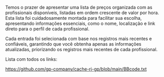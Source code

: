 Temos o prazer de apresentar uma lista de preços organizada com as profissionais disponíveis, listadas em ordem crescente de valor por hora. Esta lista foi cuidadosamente montada para facilitar sua escolha, apresentando informações essenciais, como o nome, localização e link direto para o perfil de cada profissional.

Cada entrada foi selecionada com base nos registros mais recentes e confiáveis, garantindo que você obtenha apenas as informações atualizadas, priorizando os registros mais recentes de cada profissional.

Lista com todos os links:

https://github.com/gp-company/cache-rj-gp/blob/main/BBcode.txt





